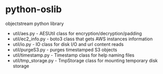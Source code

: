 # python-oslib
objectstream python library

* util/aes.py - AESUtil class for encryption/decryption/padding
* util/ec2_info.py - boto3 class that gets AWS instances information
* util/io.py - IO class for disk I/O and url content reads
* util/purgeS3.py - purges timestamped S3 objects
* util/timestamp.py - Timestamp class for help naming files
* util/tmp_storage.py - TmpStorage class for mounting temporary disk storage

